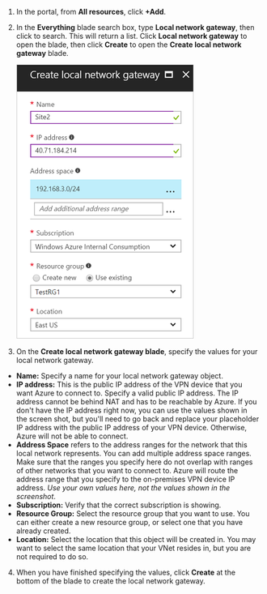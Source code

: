 1. In the portal, from **All resources**, click **+Add**. 
2. In the **Everything** blade search box, type **Local network gateway**, then click to search. This will return a list. Click **Local network gateway** to open the blade, then click **Create** to open the **Create local network gateway** blade.

      ![create local network gateway](./media/vpn-gateway-add-lng-s2s-rm-portal-include/createlng.png)

3. On the **Create local network gateway blade**, specify the values for your local network gateway.

  - **Name:** Specify a name for your local network gateway object.
  - **IP address:** This is the public IP address of the VPN device that you want Azure to connect to. Specify a valid public IP address. The IP address cannot be behind NAT and has to be reachable by Azure. If you don't have the IP address right now, you can use the values shown in the screen shot, but you'll need to go back and replace your placeholder IP address with the public IP address of your VPN device. Otherwise, Azure will not be able to connect.
  - **Address Space** refers to the address ranges for the network that this local network represents. You can add multiple address space ranges. Make sure that the ranges you specify here do not overlap with ranges of other networks that you want to connect to. Azure will route the address range that you specify to the on-premises VPN device IP address. *Use your own values here, not the values shown in the screenshot*.
  - **Subscription:** Verify that the correct subscription is showing.
  - **Resource Group:** Select the resource group that you want to use. You can either create a new resource group, or select one that you have already created.
  - **Location:** Select the location that this object will be created in. You may want to select the same location that your VNet resides in, but you are not required to do so.

4. When you have finished specifying the values, click **Create** at the bottom of the blade to create the local network gateway.
